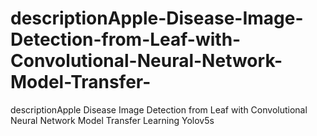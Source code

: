 # descriptionApple-Disease-Image-Detection-from-Leaf-with-Convolutional-Neural-Network-Model-Transfer-
descriptionApple Disease Image Detection from Leaf with Convolutional Neural Network Model Transfer Learning Yolov5s
